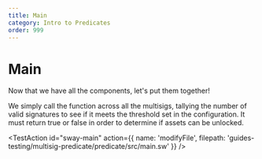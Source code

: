 ```yaml
---
title: Main
category: Intro to Predicates
order: 999
---
```



# Main

Now that we have all the components, let's put them together!

We simply call the function across all the multisigs, tallying the number of valid signatures to see if it meets the threshold set in the configuration. It must return true or false in order to determine if assets can be unlocked.

<TestAction
id="sway-main"
action={{
  name: 'modifyFile',
  filepath: 'guides-testing/multisig-predicate/predicate/src/main.sw'
}}
/>

<CodeImport
  file="../../examples/intro-to-predicates/multisig-predicate/src/main.sw"
  comment="main"
  commentType="//"
  lang="sway"
/>
